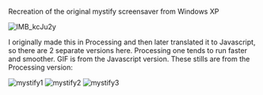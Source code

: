 Recreation of the original mystify screensaver from Windows XP

![IMB_kcJu2y](https://user-images.githubusercontent.com/11184076/152666934-a3d47bba-5f60-4e65-bf6c-c5672a48832a.GIF)

I originally made this in Processing and then later translated it to Javascript, so there are 2 separate versions here.
Processing one tends to run faster and smoother.  GIF is from the Javascript version.  These stills are from the Processing version:

![mystify1](https://user-images.githubusercontent.com/11184076/152664092-82373000-3e5a-4fe5-a56f-b647682b940c.jpg)
![mystify2](https://user-images.githubusercontent.com/11184076/152664094-f1e8bcfb-b7cd-4f85-b92f-65ee299d13af.jpg)
![mystify3](https://user-images.githubusercontent.com/11184076/152664104-3d9cfa0a-5902-4401-8b18-1b60d1accb12.jpg)
